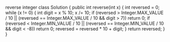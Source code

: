 reverse integer
class Solution {
    public int reverse(int x) {
        int reversed = 0;
        while (x != 0) {
            int digit = x % 10;
            x /= 10;
            if (reversed > Integer.MAX_VALUE / 10 || (reversed == Integer.MAX_VALUE / 10 && digit > 7))
                return 0;
            if (reversed < Integer.MIN_VALUE / 10 || (reversed == Integer.MIN_VALUE / 10 && digit < -8))
                return 0;
            reversed = reversed * 10 + digit;
        }
        return reversed;
    }
}
